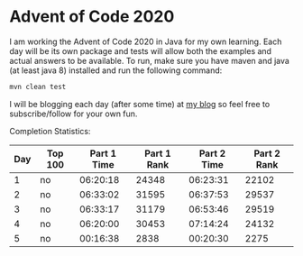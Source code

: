 # Advent of Code 2020

I am working the Advent of Code 2020 in Java for my own learning.
Each day will be its own package and tests will allow both the examples and actual answers to be available.
To run, make sure you have maven and java (at least java 8) installed and run the following command:
```sh
mvn clean test
```

I will be blogging each day (after some time) at [my blog](https://ddellspe.net) so feel free to subscribe/follow for your own fun.

Completion Statistics:

|Day|Top 100|Part 1 Time|Part 1 Rank|Part 2 Time|Part 2 Rank|
|-|-|-|-|-|-|
|1|no|06:20:18|24348|06:23:31|22102|
|2|no|06:33:02|31595|06:37:53|29537|
|3|no|06:33:17|31179|06:53:46|29519|
|4|no|06:20:00|30453|07:14:24|24132|
|5|no|00:16:38|2838|00:20:30|2275|